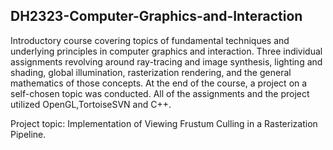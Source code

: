 ## DH2323-Computer-Graphics-and-Interaction

Introductory course covering topics of fundamental techniques and underlying principles in computer graphics and interaction. 
Three individual assignments revolving around ray-tracing and image synthesis, lighting and shading, global illumination, 
rasterization rendering, and the general mathematics of those concepts. At the end of the course, a project on a self-chosen 
topic was conducted. All of the assignments and the project utilized OpenGL,TortoiseSVN and C++. 

Project topic: Implementation of Viewing Frustum Culling in a Rasterization Pipeline.
